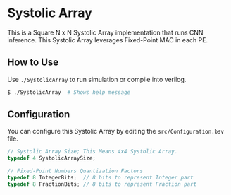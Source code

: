 # Systolic Array
This is a Square N x N Systolic Array implementation that runs CNN inference.
This Systolic Array leverages Fixed-Point MAC in each PE.

## How to Use
Use `./SystolicArray` to run simulation or compile into verilog.
```bash
$ ./SystolicArray  # Shows help message
```

## Configuration
You can configure this Systolic Array by editing the `src/Configuration.bsv` file.
```c
// Systolic Array Size; This Means 4x4 Systolic Array.
typedef 4 SystolicArraySize;

// Fixed-Point Numbers Quantization Factors
typedef 8 IntegerBits;  // 8 bits to represent Integer part
typedef 8 FractionBits; // 8 bits to represent Fraction part
```
